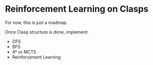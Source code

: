 # Reinforcement Learning on Clasps
For now, this is just a roadmap.

Once Clasp structure is done, implement:

- DFS
- BFS
- A* or MCTS
- Reinforcement Learning